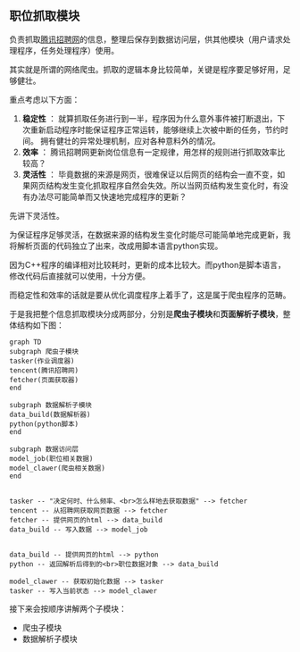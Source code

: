 ## 职位抓取模块

负责抓取[腾讯招聘网](https://hr.tencent.com/)的信息，整理后保存到数据访问层，供其他模块（用户请求处理程序，任务处理程序）使用。



其实就是所谓的网络爬虫。抓取的逻辑本身比较简单，关键是程序要足够好用，足够健壮。

重点考虑以下方面：

1. **稳定性** ： 就算抓取任务进行到一半，程序因为什么意外事件被打断退出，下次重新启动程序时能保证程序正常运转，能够继续上次被中断的任务，节约时间。 拥有健壮的异常处理机制，应对各种意料外的情况。
2. **效率** ： 腾讯招聘网更新岗位信息有一定规律，用怎样的规则进行抓取效率比较高？
3. **灵活性** ： 毕竟数据的来源是网页，很难保证以后网页的结构会一直不变，如果网页结构发生变化抓取程序自然会失效。所以当网页结构发生变化时，有没有办法尽可能简单而又快速地完成程序的更新？



先讲下灵活性。

为保证程序足够灵活，在数据来源的结构发生变化时能尽可能简单地完成更新，我将解析页面的代码独立了出来，改成用脚本语言python实现。

因为C++程序的编译相对比较耗时，更新的成本比较大。而python是脚本语言，修改代码后直接就可以使用，十分方便。



而稳定性和效率的话就是要从优化调度程序上着手了，这是属于爬虫程序的范畴。

于是我把整个信息抓取模块分成两部分，分别是**爬虫子模块**和**页面解析子模块**，整体结构如下图：

```mermaid
graph TD
subgraph 爬虫子模块
tasker(作业调度器)
tencent(腾讯招聘网)
fetcher(页面获取器)
end

subgraph 数据解析子模块
data_build(数据解析器)
python(python脚本)
end

subgraph 数据访问层
model_job(职位相关数据)
model_clawer(爬虫相关数据)
end


tasker -- "决定何时、什么频率、<br>怎么样地去获取数据" --> fetcher
tencent -- 从招聘网获取网页数据 --> fetcher
fetcher -- 提供网页的html --> data_build
data_build -- 写入数据 --> model_job


data_build -- 提供网页的html --> python
python -- 返回解析后得到的<br>职位数据对象 --> data_build

model_clawer -- 获取初始化数据 --> tasker
tasker -- 写入当前状态 --> model_clawer

```



接下来会按顺序讲解两个子模块：

* 爬虫子模块
* 数据解析子模块